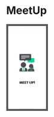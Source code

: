 # MeetUp
<html>
  <style>
  img {
    border: 5px solid #555;
  }
  </style>
<img src="https://github.com/OmkarMGhanekar/MeetUp/blob/master/page-1.jpg" width=20%, height= 20%/>
</html>
